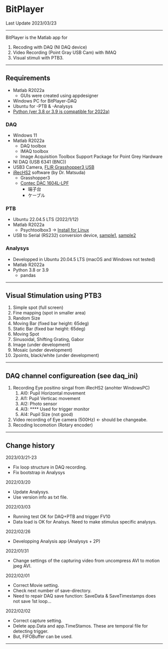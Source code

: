 # BitPlayer

Last Update 2023/03/23

***
BitPlayer is the Matlab app for
1. Recoding with DAQ (NI DAQ device) 
1. Video Recording (Point Gray USB Cam) with IMAQ
1. Visual stimuli with PTB3.
---

## Requirements
- Matlab R2022a
    - GUIs were created using appdesigner
- Windows PC for BitPlayer-DAQ
- Ubuntu for -PTB & -Analysys
- [Python (ver 3.8 or 3.9 is compatible for 2022a)](https://jp.mathworks.com/support/requirements/python-compatibility.html)

### DAQ
- Windows 11
- Matlab R2022a
    - DAQ toolbox
    - IMAQ toolbox
    - Image Acquisition Toolbox Support Package for Point Grey Hardware
- NI DAQ (USB 6341 (BNC))
- USB3 Camera, [FLIR Grasshopper3 USB](https://www.flir.jp/products/grasshopper3-usb3/?model=GS3-U3-23S6M-C&vertical=machine+vision&segment=iis)
- [iRecHS2](https://staff.aist.go.jp/k.matsuda/iRecHS2/index_j.html) software (by Dr. Matsuda)
    - Grasshopper3
    - [Contec DAC 1604L-LPF](https://www.contec.com/jp/products-services/daq-control/pc-helper/pcie-card/ao-1604l-lpe/specification/)
        - 端子台
        - ケーブル

### PTB
- Ubuntu 22.04.5 LTS (2022/1/12)
- Matlab R2022a
    - Psychtoolbox3 -> [Install for Linux](http://psychtoolbox.org/download#Linux)
- USB to Serial (RS232) conversion device, [sample1](https://www.amazon.co.jp/gp/product/B00QUZY4UG/ref=ppx_yo_dt_b_asin_title_o02_s00?ie=UTF8&psc=1), [sample2](https://www.amazon.co.jp/dp/B07BBPX8B8/ref=redir_mobile_desktop?_encoding=UTF8&aaxitk=b4562da571740fa03e0eaec0f085e3e6&content-id=amzn1.sym.74628ee6-91f7-498f-9ee3-48ebe7802b64%3Aamzn1.sym.74628ee6-91f7-498f-9ee3-48ebe7802b64&hsa_cr_id=1826034210703&pd_rd_plhdr=t&pd_rd_r=21858199-a496-4344-984a-a2421f3c8821&pd_rd_w=iBz1R&pd_rd_wg=KwAnd&qid=1673485061&ref_=sbx_be_s_sparkle_mcd_asin_1_img&sr=1-2-ac08f2b1-eb5b-4f1a-aa64-9e8f448c33ed)

### Analysys
- Developped in Ubuntu 20.04.5 LTS (macOS and Windows not tested)
- Matlab R2022a
- Python 3.8 or 3.9
    - pandas 
___
## Visual Stimulation using PTB3
1. Simple spot (full screen)
1. Fine mapping (spot in smaller area)
1. Random Size
1. Moving Bar (fixed bar height: 65deg)
1. Static Bar (fixed bar height: 65deg)
1. Moving Spot
1. Sinusoidal, Shifting Grating, Gabor
1. Image (under development)
1. Mosaic (under development)
1. 2points, black/white (under development)
___
## DAQ channel configureation (see daq_ini)
1. Recording Eye positino singal from iRecHS2 (anohter WindowsPC)
    1. AI0: Pupil Horizontal movement
    1. AI1: Pupil Verticac movement
    1. AI2: Photo sensor
    1. AI3: **** Used for trigger monitor
    1. AI4: Pupil Size (not good)
1. Video recording of Eye camera (500Hz) <- should be changeabe.
1. Recoding locomotion (Rotary encoder)

***
## Change history
2023/03/21-23
* Fix loop structure in DAQ recording.
* Fix bootstrap in Analysys

2022/03/20
* Update Analysys.
* Use version info as txt file.

2022/03/03
* Running test OK for DAQ+PTB and trigger FV10
* Data load is OK for Analsys. Need to make stimulus specific analysys.

2022/02/26
* Developping Analysis app (Analysys + 2P)

2022/01/31
* Change settings of the capturing video from uncompress AVI to motion jpeg AVI.

2022/02/01
* Correct Movie setting.
* Check next number of save-directory.
* Need to repair DAQ save function: SaveData & SaveTimestamps does not save 1st loop...

2022/02/02
* Correct capture setting.
* Delete app.Data and app.TimeStamos. These are temporal file for detecting trigger.
* But, FIFOBuffer can be used.
***



